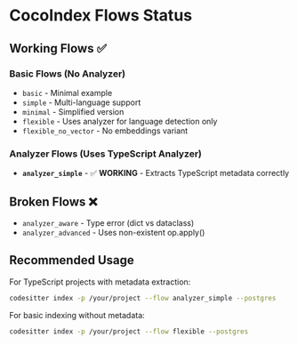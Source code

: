 # CocoIndex Flows Status

## Working Flows ✅

### Basic Flows (No Analyzer)
- `basic` - Minimal example
- `simple` - Multi-language support
- `minimal` - Simplified version
- `flexible` - Uses analyzer for language detection only
- `flexible_no_vector` - No embeddings variant

### Analyzer Flows (Uses TypeScript Analyzer)
- **`analyzer_simple`** - ✅ **WORKING** - Extracts TypeScript metadata correctly

## Broken Flows ❌

- `analyzer_aware` - Type error (dict vs dataclass)
- `analyzer_advanced` - Uses non-existent op.apply()

## Recommended Usage

For TypeScript projects with metadata extraction:
```bash
codesitter index -p /your/project --flow analyzer_simple --postgres
```

For basic indexing without metadata:
```bash
codesitter index -p /your/project --flow flexible --postgres
```
